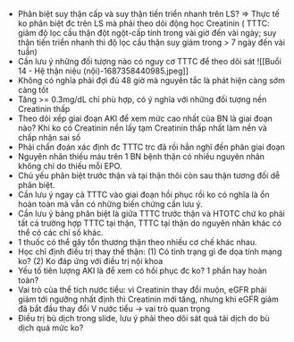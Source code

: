 - Phân biệt suy thận cấp và suy thận tiến triển nhanh trên LS?
  => Thực tế ko phân biệt đc trên LS mà phải theo dõi động học Creatinin ( TTTC: giảm độ lọc cầu thận đột ngột-cấp tính trong vài giờ đến vài ngày; suy thận tiến triển nhanh thì độ lọc cầu thận suy giảm trong > 7 ngày đến vài tuần)
- Cần lưu ý những đối tượng nào có nguy cơ TTTC để theo dõi sát
![[Buổi 14 - Hệ thận niệu (nội)-1687358440985.jpeg]]
- Không có nghĩa phải đợi đủ 48 giờ mà nguyên tắc là phát hiện càng sớm càng tốt
- Tăng >= 0.3mg/dL chỉ phù hợp, có ý nghĩa với những đối tượng nền Creatinin thấp
- Theo dõi xếp giai đoạn AKI để xem mức cao nhất của BN là giai đoạn nào? Khi ko có Creatinin nền lấy tạm Creatinin thấp nhất làm nền và chấp nhận sai số
- Phải chẩn đoán xác định đc TTTC trc đã rồi hẳn nghĩ đến phân giai đoạn
- Nguyên nhân thiếu máu trên 1 BN bệnh thận có nhiều nguyên nhân không chỉ do thiếu mỗi EPO.
- Chủ yếu phân biệt trước thận và tại thận thôi còn sau thận tương đối dễ phân biệt.
- Cần lưu ý ngay cả TTTC vào giai đoạn hồi phục rồi ko có nghĩa là ổn hoàn toàn mà vẫn có những biến chứng cần lưu ý.
- Cần lưu ý bảng phân biệt là giữa TTTC trước thận và HTOTC chứ ko phải tất cả trường hợp TTTC tại thận, TTTC tại thận do nguyên nhân khác có thể có các chỉ số khác.
- 1 thuốc có thể gây tổn thương thận theo nhiều cơ chế khác nhau.
- Học chỉ định điều trị thay thế thận: (1) Có tình trạng gì đe dọa tính mạng ko? (2) Ko đáp ứng với điều trị nội khoa
- Yếu tố tiên lượng AKI là để xem có hồi phục đc ko? 1 phần hay hoàn toàn?
- Vai trò của thể tích nước tiểu: vì Creatinin thay đổi muộn, eGFR phải giảm tới ngưỡng nhất định thì Creatinin mới tăng, nhưng khi eGFR giảm đã bắt đầu thay đổi V nước tiểu -> vai trò quan trọng
- Điều trị bù dịch trong slide, lưu ý phải theo dõi sát quá tải dịch do bù dịch quá mức ko?